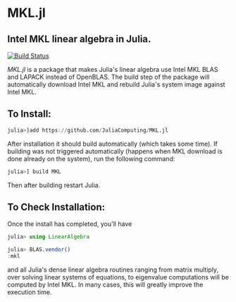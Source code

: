 # MKL.jl
## Intel MKL linear algebra in Julia.

[![Build Status](https://travis-ci.org/JuliaComputing/MKL.jl.svg?branch=master)](https://travis-ci.org/JuliaComputing/MKL.jl)

*MKL.jl* is a package that makes Julia's linear algebra use Intel MKL BLAS and LAPACK instead of OpenBLAS. The build step of the package will automatically download Intel MKL and rebuild Julia's system image against Intel MKL. 

## To Install:

```julia
julia>]add https://github.com/JuliaComputing/MKL.jl
```
After installation it should build automatically (which takes some time). If building was not triggered automatically (happens when MKL download is done already on the system), run the following command:
```julia
julia>] build MKL
```
Then after building restart Julia.


## To Check Installation:

Once the install has completed, you'll have

```julia
julia> using LinearAlgebra

julia> BLAS.vendor()
:mkl
```
and all Julia's dense linear algebra routines ranging from matrix multiply, over solving linear systems of equations, to eigenvalue computations will be computed by Intel MKL. In many cases, this will greatly improve the execution time.
